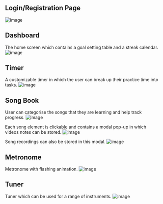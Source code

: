 ## Login/Registration Page
![image](https://user-images.githubusercontent.com/73338013/236809723-b245f67d-e3b1-4b8e-a225-4e55ed0765e6.png)


## Dashboard
The home screen which contains a goal setting table and a streak calendar.
![image](https://user-images.githubusercontent.com/73338013/236809779-92f6af87-2591-41c4-9b8d-333e0ef1eaa1.png)


## Timer
A customizable timer in which the user can break up their practice time into tasks.
![image](https://user-images.githubusercontent.com/73338013/236809544-341ce3ff-459c-494a-835b-40ecf604f713.png)


## Song Book
User can categorise the songs that they are learning and help track progress. 
![image](https://user-images.githubusercontent.com/73338013/236808546-a3b9b3cf-5bcd-4b4c-8ec4-809c73bedd3f.png)

Each song element is clickable and contains a modal pop-up in which videos notes can be stored.
![image](https://user-images.githubusercontent.com/73338013/236808808-5e3aaa4d-38ec-47a0-a756-4409f1b5391a.png)

Song recordings can also be stored in this modal.
![image](https://user-images.githubusercontent.com/73338013/236808852-39707922-3c3b-49b7-8ca7-f4c7bdf7598a.png)


## Metronome
Metronome with flashing animation.
![image](https://user-images.githubusercontent.com/73338013/236808256-ee53f767-b401-481c-813a-7b99d60e7439.png)


## Tuner
Tuner which can be used for a range of instruments.
![image](https://user-images.githubusercontent.com/73338013/236808439-e3326e8e-184e-4ec3-b9bc-fe36fa5505a6.png)
